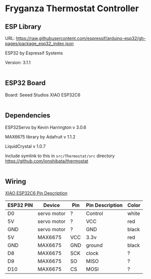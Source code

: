 
# Fryganza Thermostat Controller

## ESP Library
URL: https://raw.githubusercontent.com/espressif/arduino-esp32/gh-pages/package_esp32_index.json

ESP32 by Espressif Systems

Version: 3.1.1
<br><br>

## ESP32 Board

Board: Seeed Studios XIAO ESP32C6
<br><br>

## Dependencies

ESP32Servo by Kevin Harrington v 3.0.6

MAX6675 library by Adafruit v 1.1.2

LiquidCrystal v 1.0.7

Include symlink to this in `src/Thermostat/src` directory
https://github.com/jonshibata/thermostat
<br><br>

## Wiring

[XIAO ESP32C6 Pin Description](https://wiki.seeedstudio.com/xiao_esp32c6_getting_started/)


ESP32 PIN | Device                | Pin  | Pin Description | Color
----------|-----------------------|------|-----------------| ------
D0        | servo motor           | ?    | Control         | white
5V        | servo motor           | ?    | VCC             | red
GND       | servo motor           | ?    | GND             | black
5V        | MAX6675               | VCC  | 3.3v            | red
GND       | MAX6675               | GND  | ground          | black
D8        | MAX6675               | SCK  | clock           | ?
D9        | MAX6675               | SO   | MISO            | ?
D10       | MAX6675               | CS   | MOSI            | ?

<br><br>
